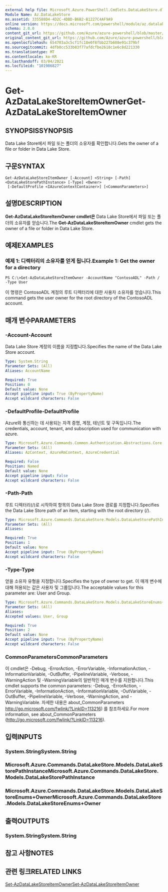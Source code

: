 ```yaml
---
external help file: Microsoft.Azure.PowerShell.Cmdlets.DataLakeStore.dll-Help.xml
Module Name: Az.DataLakeStore
ms.assetid: 335588D4-4D2C-4DBD-B6B2-B1227C4AF9A9
online version: https://docs.microsoft.com/powershell/module/az.datalakestore/get-azdatalakestoreitemowner
schema: 2.0.0
content_git_url: https://github.com/Azure/azure-powershell/blob/master/src/DataLakeStore/DataLakeStore/help/Get-AzDataLakeStoreItemOwner.md
original_content_git_url: https://github.com/Azure/azure-powershell/blob/master/src/DataLakeStore/DataLakeStore/help/Get-AzDataLakeStoreItemOwner.md
ms.openlocfilehash: 654703a3c5cf1fc18e0f8fbb227b608e91c379bf
ms.sourcegitcommit: 4dfb0cc533b83f77afdcfbe2618c1e6c8d221330
ms.translationtype: MT
ms.contentlocale: ko-KR
ms.lasthandoff: 03/04/2021
ms.locfileid: "101986827"
---
```

# <span data-ttu-id="fe120-101">Get-AzDataLakeStoreItemOwner</span><span class="sxs-lookup"><span data-stu-id="fe120-101">Get-AzDataLakeStoreItemOwner</span></span>

## <span data-ttu-id="fe120-102">SYNOPSIS</span><span class="sxs-lookup"><span data-stu-id="fe120-102">SYNOPSIS</span></span>
<span data-ttu-id="fe120-103">Data Lake Store에서 파일 또는 폴더의 소유자를 확인합니다.</span><span class="sxs-lookup"><span data-stu-id="fe120-103">Gets the owner of a file or folder in Data Lake Store.</span></span>

## <span data-ttu-id="fe120-104">구문</span><span class="sxs-lookup"><span data-stu-id="fe120-104">SYNTAX</span></span>

```
Get-AzDataLakeStoreItemOwner [-Account] <String> [-Path] <DataLakeStorePathInstance> [-Type] <Owner>
 [-DefaultProfile <IAzureContextContainer>] [<CommonParameters>]
```

## <span data-ttu-id="fe120-105">설명</span><span class="sxs-lookup"><span data-stu-id="fe120-105">DESCRIPTION</span></span>
<span data-ttu-id="fe120-106">**Get-AzDataLakeStoreItemOwner cmdlet은** Data Lake Store에서 파일 또는 폴더의 소유자를 얻습니다.</span><span class="sxs-lookup"><span data-stu-id="fe120-106">The **Get-AzDataLakeStoreItemOwner** cmdlet gets the owner of a file or folder in Data Lake Store.</span></span>

## <span data-ttu-id="fe120-107">예제</span><span class="sxs-lookup"><span data-stu-id="fe120-107">EXAMPLES</span></span>

### <span data-ttu-id="fe120-108">예제 1: 디렉터리의 소유자를 얻게 됩니다.</span><span class="sxs-lookup"><span data-stu-id="fe120-108">Example 1: Get the owner for a directory</span></span>
```
PS C:\>Get-AzDataLakeStoreItemOwner -AccountName "ContosoADL" -Path / -Type User
```

<span data-ttu-id="fe120-109">이 명령은 ContosoADL 계정의 루트 디렉터리에 대한 사용자 소유자를 얻습니다.</span><span class="sxs-lookup"><span data-stu-id="fe120-109">This command gets the user owner for the root directory of the ContosoADL account.</span></span>

## <span data-ttu-id="fe120-110">매개 변수</span><span class="sxs-lookup"><span data-stu-id="fe120-110">PARAMETERS</span></span>

### <span data-ttu-id="fe120-111">-Account</span><span class="sxs-lookup"><span data-stu-id="fe120-111">-Account</span></span>
<span data-ttu-id="fe120-112">Data Lake Store 계정의 이름을 지정합니다.</span><span class="sxs-lookup"><span data-stu-id="fe120-112">Specifies the name of the Data Lake Store account.</span></span>

```yaml
Type: System.String
Parameter Sets: (All)
Aliases: AccountName

Required: True
Position: 0
Default value: None
Accept pipeline input: True (ByPropertyName)
Accept wildcard characters: False
```

### <span data-ttu-id="fe120-113">-DefaultProfile</span><span class="sxs-lookup"><span data-stu-id="fe120-113">-DefaultProfile</span></span>
<span data-ttu-id="fe120-114">Azure와 통신하는 데 사용되는 자격 증명, 계정, 테넌트 및 구독입니다.</span><span class="sxs-lookup"><span data-stu-id="fe120-114">The credentials, account, tenant, and subscription used for communication with azure.</span></span>

```yaml
Type: Microsoft.Azure.Commands.Common.Authentication.Abstractions.Core.IAzureContextContainer
Parameter Sets: (All)
Aliases: AzContext, AzureRmContext, AzureCredential

Required: False
Position: Named
Default value: None
Accept pipeline input: False
Accept wildcard characters: False
```

### <span data-ttu-id="fe120-115">-Path</span><span class="sxs-lookup"><span data-stu-id="fe120-115">-Path</span></span>
<span data-ttu-id="fe120-116">루트 디렉터리(/)로 시작하여 항목의 Data Lake Store 경로를 지정합니다.</span><span class="sxs-lookup"><span data-stu-id="fe120-116">Specifies the Data Lake Store path of an item, starting with the root directory (/).</span></span>

```yaml
Type: Microsoft.Azure.Commands.DataLakeStore.Models.DataLakeStorePathInstance
Parameter Sets: (All)
Aliases:

Required: True
Position: 1
Default value: None
Accept pipeline input: True (ByPropertyName)
Accept wildcard characters: False
```

### <span data-ttu-id="fe120-117">-Type</span><span class="sxs-lookup"><span data-stu-id="fe120-117">-Type</span></span>
<span data-ttu-id="fe120-118">얻을 소유자 유형을 지정합니다.</span><span class="sxs-lookup"><span data-stu-id="fe120-118">Specifies the type of owner to get.</span></span>
<span data-ttu-id="fe120-119">이 매개 변수에 대해 허용되는 값은 사용자 및 그룹입니다.</span><span class="sxs-lookup"><span data-stu-id="fe120-119">The acceptable values for this parameter are: User and Group.</span></span>

```yaml
Type: Microsoft.Azure.Commands.DataLakeStore.Models.DataLakeStoreEnums+Owner
Parameter Sets: (All)
Aliases:
Accepted values: User, Group

Required: True
Position: 2
Default value: None
Accept pipeline input: True (ByPropertyName)
Accept wildcard characters: False
```

### <span data-ttu-id="fe120-120">CommonParameters</span><span class="sxs-lookup"><span data-stu-id="fe120-120">CommonParameters</span></span>
<span data-ttu-id="fe120-121">이 cmdlet은 -Debug, -ErrorAction, -ErrorVariable, -InformationAction, -InformationVariable, -OutBuffer, -PipelineVariable, -Verbose, -WarningAction 및 -WarningVariable의 일반적인 매개 변수를 지원합니다.</span><span class="sxs-lookup"><span data-stu-id="fe120-121">This cmdlet supports the common parameters: -Debug, -ErrorAction, -ErrorVariable, -InformationAction, -InformationVariable, -OutVariable, -OutBuffer, -PipelineVariable, -Verbose, -WarningAction, and -WarningVariable.</span></span> <span data-ttu-id="fe120-122">자세한 내용은 about_CommonParameters http://go.microsoft.com/fwlink/?LinkID=113216) 를 참조하세요.</span><span class="sxs-lookup"><span data-stu-id="fe120-122">For more information, see about_CommonParameters (http://go.microsoft.com/fwlink/?LinkID=113216).</span></span>

## <span data-ttu-id="fe120-123">입력</span><span class="sxs-lookup"><span data-stu-id="fe120-123">INPUTS</span></span>

### <span data-ttu-id="fe120-124">System.String</span><span class="sxs-lookup"><span data-stu-id="fe120-124">System.String</span></span>

### <span data-ttu-id="fe120-125">Microsoft.Azure.Commands.DataLakeStore.Models.DataLakeStorePathInstance</span><span class="sxs-lookup"><span data-stu-id="fe120-125">Microsoft.Azure.Commands.DataLakeStore.Models.DataLakeStorePathInstance</span></span>

### <span data-ttu-id="fe120-126">Microsoft.Azure.Commands.DataLakeStore.Models.DataLakeStoreEnums+Owner</span><span class="sxs-lookup"><span data-stu-id="fe120-126">Microsoft.Azure.Commands.DataLakeStore.Models.DataLakeStoreEnums+Owner</span></span>

## <span data-ttu-id="fe120-127">출력</span><span class="sxs-lookup"><span data-stu-id="fe120-127">OUTPUTS</span></span>

### <span data-ttu-id="fe120-128">System.String</span><span class="sxs-lookup"><span data-stu-id="fe120-128">System.String</span></span>

## <span data-ttu-id="fe120-129">참고 사항</span><span class="sxs-lookup"><span data-stu-id="fe120-129">NOTES</span></span>

## <span data-ttu-id="fe120-130">관련 링크</span><span class="sxs-lookup"><span data-stu-id="fe120-130">RELATED LINKS</span></span>

[<span data-ttu-id="fe120-131">Set-AzDataLakeStoreItemOwner</span><span class="sxs-lookup"><span data-stu-id="fe120-131">Set-AzDataLakeStoreItemOwner</span></span>](./Set-AzDataLakeStoreItemOwner.md)


